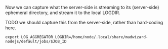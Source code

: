 Now we can capture what the server-side is streaming to its
(server-side) ephemeral directory, and stream it to the local LOGDIR.

TODO we should capture this from the server-side, rather than hard-coding here.
```shell
export LOG_AGGREGATOR_LOGDIR=/home/node/.local/share/madwizard-nodejs/default/jobs/$JOB_ID
```

